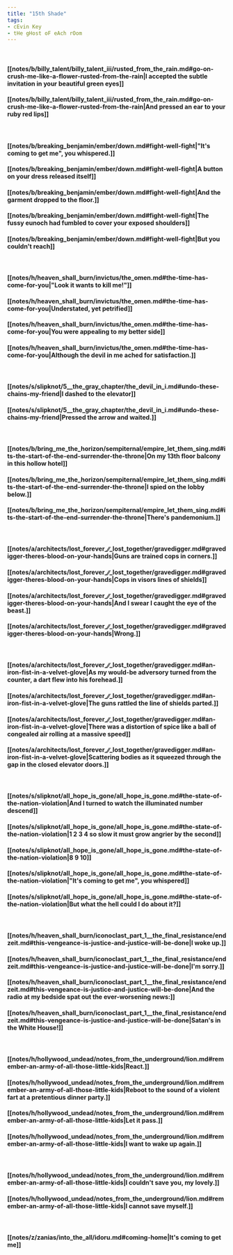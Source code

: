 ```yaml
---
title: "15th Shade"
tags:
- cEvin Key
- tHe gHost oF eAch rOom
---
```

&nbsp;
#### [[notes/b/billy_talent/billy_talent_iii/rusted_from_the_rain.md#go-on-crush-me-like-a-flower-rusted-from-the-rain|I accepted the subtle invitation in your beautiful green eyes]]
#### [[notes/b/billy_talent/billy_talent_iii/rusted_from_the_rain.md#go-on-crush-me-like-a-flower-rusted-from-the-rain|And pressed an ear to your ruby red lips]]
&nbsp;
#### [[notes/b/breaking_benjamin/ember/down.md#fight-well-fight|"It's coming to get me", you whispered.]]
#### [[notes/b/breaking_benjamin/ember/down.md#fight-well-fight|A button on your dress released itself]]
#### [[notes/b/breaking_benjamin/ember/down.md#fight-well-fight|And the garment dropped to the floor.]]
#### [[notes/b/breaking_benjamin/ember/down.md#fight-well-fight|The fussy eunoch had fumbled to cover your exposed shoulders]]
#### [[notes/b/breaking_benjamin/ember/down.md#fight-well-fight|But you couldn't reach]]
&nbsp;
#### [[notes/h/heaven_shall_burn/invictus/the_omen.md#the-time-has-come-for-you|"Look  it wants to kill me!"]]
#### [[notes/h/heaven_shall_burn/invictus/the_omen.md#the-time-has-come-for-you|Understated, yet petrified]]
#### [[notes/h/heaven_shall_burn/invictus/the_omen.md#the-time-has-come-for-you|You were appealing to my better side]]
#### [[notes/h/heaven_shall_burn/invictus/the_omen.md#the-time-has-come-for-you|Although the devil in me ached for satisfaction.]]
&nbsp;
#### [[notes/s/slipknot/5__the_gray_chapter/the_devil_in_i.md#undo-these-chains-my-friend|I dashed to the elevator]]
#### [[notes/s/slipknot/5__the_gray_chapter/the_devil_in_i.md#undo-these-chains-my-friend|Pressed the arrow and waited.]]
&nbsp;
#### [[notes/b/bring_me_the_horizon/sempiternal/empire_let_them_sing.md#its-the-start-of-the-end-surrender-the-throne|On my 13th floor balcony in this hollow hotel]]
#### [[notes/b/bring_me_the_horizon/sempiternal/empire_let_them_sing.md#its-the-start-of-the-end-surrender-the-throne|I spied on the lobby below.]]
#### [[notes/b/bring_me_the_horizon/sempiternal/empire_let_them_sing.md#its-the-start-of-the-end-surrender-the-throne|There's pandemonium.]]
&nbsp;
#### [[notes/a/architects/lost_forever_∕∕_lost_together/gravedigger.md#gravedigger-theres-blood-on-your-hands|Guns are trained  cops in corners.]]
#### [[notes/a/architects/lost_forever_∕∕_lost_together/gravedigger.md#gravedigger-theres-blood-on-your-hands|Cops in visors  lines of shields]]
#### [[notes/a/architects/lost_forever_∕∕_lost_together/gravedigger.md#gravedigger-theres-blood-on-your-hands|And I swear I caught the eye of the beast.]]
#### [[notes/a/architects/lost_forever_∕∕_lost_together/gravedigger.md#gravedigger-theres-blood-on-your-hands|Wrong.]]
&nbsp;
#### [[notes/a/architects/lost_forever_∕∕_lost_together/gravedigger.md#an-iron-fist-in-a-velvet-glove|As my would-be adversory turned from the counter, a dart flew into his forehead.]]
#### [[notes/a/architects/lost_forever_∕∕_lost_together/gravedigger.md#an-iron-fist-in-a-velvet-glove|The guns rattled  the line of shields parted.]]
#### [[notes/a/architects/lost_forever_∕∕_lost_together/gravedigger.md#an-iron-fist-in-a-velvet-glove|There was a distortion of spice like a ball of congealed air rolling at a massive speed]]
#### [[notes/a/architects/lost_forever_∕∕_lost_together/gravedigger.md#an-iron-fist-in-a-velvet-glove|Scattering bodies as it squeezed through the gap in the closed elevator doors.]]
&nbsp;
#### [[notes/s/slipknot/all_hope_is_gone/all_hope_is_gone.md#the-state-of-the-nation-violation|And I turned to watch the illuminated number descend]]
#### [[notes/s/slipknot/all_hope_is_gone/all_hope_is_gone.md#the-state-of-the-nation-violation|1  2  3  4  so slow it must grow angrier by the second]]
#### [[notes/s/slipknot/all_hope_is_gone/all_hope_is_gone.md#the-state-of-the-nation-violation|8  9  10]]
#### [[notes/s/slipknot/all_hope_is_gone/all_hope_is_gone.md#the-state-of-the-nation-violation|"It's coming to get me", you whispered]]
#### [[notes/s/slipknot/all_hope_is_gone/all_hope_is_gone.md#the-state-of-the-nation-violation|But what the hell could I do about it?]]
&nbsp;
#### [[notes/h/heaven_shall_burn/iconoclast_part_1__the_final_resistance/endzeit.md#this-vengeance-is-justice-and-justice-will-be-done|I woke up.]]
#### [[notes/h/heaven_shall_burn/iconoclast_part_1__the_final_resistance/endzeit.md#this-vengeance-is-justice-and-justice-will-be-done|I'm sorry.]]
#### [[notes/h/heaven_shall_burn/iconoclast_part_1__the_final_resistance/endzeit.md#this-vengeance-is-justice-and-justice-will-be-done|And the radio at my bedside spat out the ever-worsening news:]]
#### [[notes/h/heaven_shall_burn/iconoclast_part_1__the_final_resistance/endzeit.md#this-vengeance-is-justice-and-justice-will-be-done|Satan's in the White House!]]
&nbsp;
#### [[notes/h/hollywood_undead/notes_from_the_underground/lion.md#remember-an-army-of-all-those-little-kids|React.]]
#### [[notes/h/hollywood_undead/notes_from_the_underground/lion.md#remember-an-army-of-all-those-little-kids|Reboot to the sound of a violent fart at a pretentious dinner party.]]
#### [[notes/h/hollywood_undead/notes_from_the_underground/lion.md#remember-an-army-of-all-those-little-kids|Let it pass.]]
#### [[notes/h/hollywood_undead/notes_from_the_underground/lion.md#remember-an-army-of-all-those-little-kids|I want to wake up again.]]
&nbsp;
#### [[notes/h/hollywood_undead/notes_from_the_underground/lion.md#remember-an-army-of-all-those-little-kids|I couldn't save you, my lovely.]]
#### [[notes/h/hollywood_undead/notes_from_the_underground/lion.md#remember-an-army-of-all-those-little-kids|I cannot save myself.]]
&nbsp;
#### [[notes/z/zanias/into_the_all/idoru.md#coming-home|It's coming to get me]]
